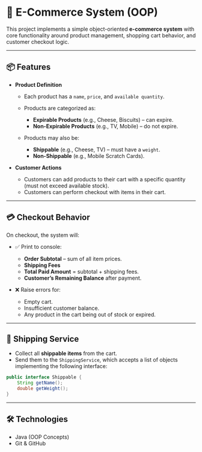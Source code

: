 

# 🛒 E-Commerce System (OOP)

This project implements a simple object-oriented **e-commerce system** with core functionality around product management, shopping cart behavior, and customer checkout logic.

---

## 📦 Features

* **Product Definition**

  * Each product has a `name`, `price`, and `available quantity`.
  * Products are categorized as:

    * **Expirable Products** (e.g., Cheese, Biscuits) – can expire.
    * **Non-Expirable Products** (e.g., TV, Mobile) – do not expire.
  * Products may also be:

    * **Shippable** (e.g., Cheese, TV) – must have a `weight`.
    * **Non-Shippable** (e.g., Mobile Scratch Cards).

* **Customer Actions**

  * Customers can add products to their cart with a specific quantity (must not exceed available stock).
  * Customers can perform checkout with items in their cart.

---

## 💳 Checkout Behavior

On checkout, the system will:

* ✅ Print to console:

  * **Order Subtotal** – sum of all item prices.
  * **Shipping Fees**
  * **Total Paid Amount** = subtotal + shipping fees.
  * **Customer’s Remaining Balance** after payment.

* ❌ Raise errors for:

  * Empty cart.
  * Insufficient customer balance.
  * Any product in the cart being out of stock or expired.

---

## 🚚 Shipping Service

* Collect all **shippable items** from the cart.
* Send them to the `ShippingService`, which accepts a list of objects implementing the following interface:

```java
public interface Shippable {
    String getName();
    double getWeight();
}
```

---

## 🛠 Technologies

* Java (OOP Concepts)
* Git & GitHub


